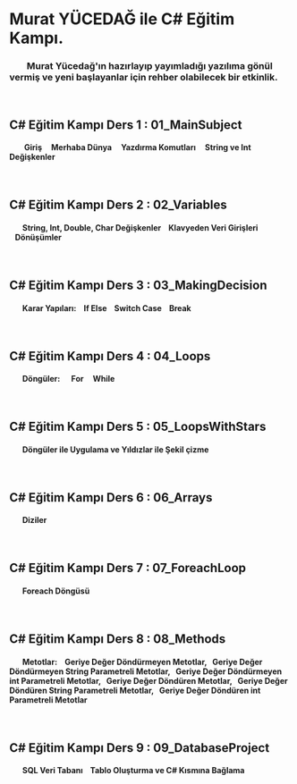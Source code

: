 # Murat YÜCEDAĞ ile C# Eğitim Kampı.
### &nbsp; &nbsp;&nbsp;&nbsp;&nbsp;&nbsp;   Murat Yücedağ'ın hazırlayıp yayımladığı yazılıma gönül vermiş ve yeni başlayanlar için rehber olabilecek bir etkinlik.
<br>

## C# Eğitim Kampı Ders 1 : 01_MainSubject
####    &nbsp; &nbsp;&nbsp;&nbsp;&nbsp;&nbsp; Giriş &nbsp;&nbsp;&nbsp; Merhaba Dünya &nbsp;&nbsp;&nbsp; Yazdırma Komutları &nbsp;&nbsp;&nbsp; String ve Int Değişkenler
<br>

## C# Eğitim Kampı Ders 2 : 02_Variables
####    &nbsp; &nbsp;&nbsp;&nbsp;&nbsp;&nbsp;String, Int, Double, Char Değişkenler &nbsp;&nbsp;&nbsp;Klavyeden Veri Girişleri &nbsp;&nbsp;&nbsp;Dönüşümler
<br>

## C# Eğitim Kampı Ders 3 : 03_MakingDecision
####    &nbsp; &nbsp;&nbsp;&nbsp;&nbsp;&nbsp;Karar Yapıları: &nbsp;&nbsp;&nbsp;If Else &nbsp;&nbsp;&nbsp;Switch Case &nbsp;&nbsp;&nbsp;Break
<br>

## C# Eğitim Kampı Ders 4 : 04_Loops
####    &nbsp; &nbsp;&nbsp;&nbsp;&nbsp;&nbsp;Döngüler: &nbsp; &nbsp;&nbsp; For &nbsp; &nbsp;&nbsp;While
<br>

## C# Eğitim Kampı Ders 5 : 05_LoopsWithStars
####    &nbsp; &nbsp;&nbsp;&nbsp;&nbsp;&nbsp;Döngüler ile Uygulama ve Yıldızlar ile Şekil çizme
<br>

## C# Eğitim Kampı Ders 6 : 06_Arrays
####    &nbsp; &nbsp;&nbsp;&nbsp;&nbsp;&nbsp;Diziler
<br>

## C# Eğitim Kampı Ders 7 : 07_ForeachLoop
####    &nbsp; &nbsp;&nbsp;&nbsp;&nbsp;&nbsp;Foreach Döngüsü
<br>

## C# Eğitim Kampı Ders 8 : 08_Methods
####    &nbsp; &nbsp;&nbsp;&nbsp;&nbsp;&nbsp;Metotlar:&nbsp; &nbsp;&nbsp;Geriye Değer Döndürmeyen Metotlar, &nbsp;&nbsp;Geriye Değer Döndürmeyen String Parametreli Metotlar, &nbsp;&nbsp;Geriye Değer Döndürmeyen int Parametreli Metotlar, &nbsp;&nbsp;Geriye Değer Döndüren Metotlar, &nbsp;&nbsp;Geriye Değer Döndüren String Parametreli Metotlar, &nbsp;&nbsp;Geriye Değer Döndüren int Parametreli Metotlar
<br>

## C# Eğitim Kampı Ders 9 : 09_DatabaseProject
####    &nbsp; &nbsp;&nbsp;&nbsp;&nbsp;&nbsp;SQL Veri Tabanı &nbsp;&nbsp;&nbsp;Tablo Oluşturma ve C# Kısmına Bağlama
